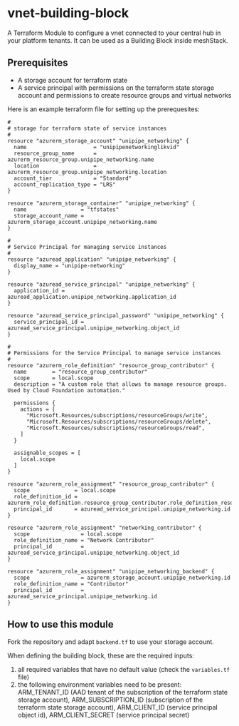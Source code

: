 # vnet-building-block
A Terraform Module to configure a vnet connected to your central hub in your platform tenants. It can be used as a Building Block inside meshStack.

## Prerequisites

- A storage account for terraform state
- A service principal with permissions on the terraform state storage account and permissions to create resource groups and virtual networks

Here is an example terraform file for setting up the prerequesites:

```hcl
#
# storage for terraform state of service instances
#
resource "azurerm_storage_account" "unipipe_networking" {
  name                     = "unipipenetworkinglikvid"
  resource_group_name      = azurerm_resource_group.unipipe_networking.name
  location                 = azurerm_resource_group.unipipe_networking.location
  account_tier             = "Standard"
  account_replication_type = "LRS"
}

resource "azurerm_storage_container" "unipipe_networking" {
  name                 = "tfstates"
  storage_account_name = azurerm_storage_account.unipipe_networking.name
}

#
# Service Principal for managing service instances
#
resource "azuread_application" "unipipe_networking" {
  display_name = "unipipe-networking"
}

resource "azuread_service_principal" "unipipe_networking" {
  application_id = azuread_application.unipipe_networking.application_id
}

resource "azuread_service_principal_password" "unipipe_networking" {
  service_principal_id = azuread_service_principal.unipipe_networking.object_id
}

#
# Permissions for the Service Principal to manage service instances
#
resource "azurerm_role_definition" "resource_group_contributor" {
  name        = "resource_group_contributor"
  scope       = local.scope
  description = "A custom role that allows to manage resource groups. Used by Cloud Foundation automation."

  permissions {
    actions = [
      "Microsoft.Resources/subscriptions/resourceGroups/write",
      "Microsoft.Resources/subscriptions/resourceGroups/delete",
      "Microsoft.Resources/subscriptions/resourceGroups/read",
    ]
  }

  assignable_scopes = [
    local.scope
  ]
}

resource "azurerm_role_assignment" "resource_group_contributor" {
  scope              = local.scope
  role_definition_id = azurerm_role_definition.resource_group_contributor.role_definition_resource_id
  principal_id       = azuread_service_principal.unipipe_networking.id
}

resource "azurerm_role_assignment" "networking_contributor" {
  scope                = local.scope
  role_definition_name = "Network Contributor"
  principal_id         = azuread_service_principal.unipipe_networking.object_id
}

resource "azurerm_role_assignment" "unipipe_networking_backend" {
  scope                = azurerm_storage_account.unipipe_networking.id
  role_definition_name = "Contributor"
  principal_id         = azuread_service_principal.unipipe_networking.id
}
```

## How to use this module

Fork the repository and adapt `backend.tf` to use your storage account.

When defining the building block, these are the required inputs:
1. all required variables that have no default value (check the `variables.tf` file)
2. the following environment variables need to be present: ARM_TENANT_ID (AAD tenant of the subscription of the terraform state storage account), ARM_SUBSCRIPTION_ID (subscription of the terraform state storage account), ARM_CLIENT_ID (service principal object id), ARM_CLIENT_SECRET (service principal secret)
